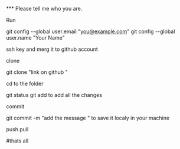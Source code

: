 *** Please tell me who you are.

Run

  git config --global user.email "you@example.com"
  git config --global user.name "Your Name"

ssh key and merg it to github account


clone 

git clone "link on github "

cd to the folder 

git status 
git add  to add all the changes 

commit 

git commit -m "add the message " to save it localy in your machine

push
pull

#thats all
